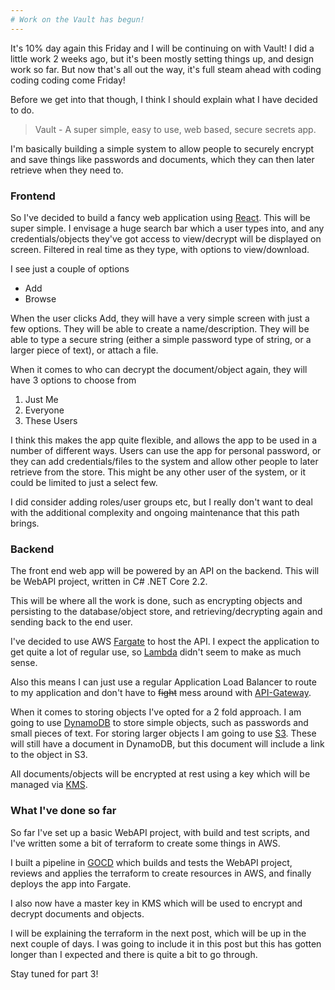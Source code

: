 ```yaml
---
# Work on the Vault has begun!
---
```


It's 10% day again this Friday and I will be continuing on with Vault! I did a little work 2 weeks ago, but it's been mostly setting things up, and design work so far.
But now that's all out the way, it's full steam ahead with coding coding coding come Friday!

Before we get into that though, I think I should explain what I have decided to do.

> Vault - A super simple, easy to use, web based, secure secrets app.

I'm basically building a simple system to allow people to securely encrypt and save things like passwords and documents, which they can then later retrieve when they need to.

### Frontend

So I've decided to build a fancy web application using [React](https://reactjs.org/). This will be super simple.  I envisage a huge search bar which a user types into, and any credentials/objects they've got access to view/decrypt will be displayed on screen. Filtered in real time as they type, with options to view/download.

I see just a couple of options

* Add
* Browse

When the user clicks Add, they will have a very simple screen with just a few options. They will be able to create a name/description. They will be able to type a secure string (either a simple password type of string, or a larger piece of text), or attach a file.

When it comes to who can decrypt the document/object again, they will have 3 options to choose from

1. Just Me
2. Everyone
3. These Users

I think this makes the app quite flexible, and allows the app to be used in a number of different ways. Users can use the app for personal password, or they can add credentials/files to the system and allow other people to later retrieve from the store. This might be any other user of the system, or it could be limited to just a select few.

I did consider adding roles/user groups etc, but I really don't want to deal with the additional complexity and ongoing maintenance that this path brings.

### Backend 

The front end web app will be powered by an API on the backend. This will be WebAPI project, written in C# .NET Core 2.2. 

This will be where all the work is done, such as encrypting objects and persisting to the database/object store, and retrieving/decrypting again and sending back to the end user.

I've decided to use AWS [Fargate](https://aws.amazon.com/fargate/) to host the API. I expect the application to get quite a lot of regular use, so [Lambda](https://aws.amazon.com/lambda/) didn't seem to make as much sense. 

Also this means I can just use a regular Application Load Balancer to route to my application and don't have to ~~fight~~ mess around with [API-Gateway](https://aws.amazon.com/api-gateway/).

When it comes to storing objects I've opted for a 2 fold approach. I am going to use [DynamoDB](https://aws.amazon.com/dynamodb/) to store simple objects, such as passwords and small pieces of text. For storing larger objects I am going to use [S3](https://aws.amazon.com/s3/). These will still have a document in DynamoDB, but this document will include a link to the object in S3.

All documents/objects will be encrypted at rest using a key which will be managed via [KMS](https://aws.amazon.com/kms/).

### What I've done so far

So far I've set up a basic WebAPI project, with build and test scripts, and I've written some a bit of terraform to create some things in AWS.

I built a pipeline in [GOCD](https://www.gocd.org/) which builds and tests the WebAPI project, reviews and applies the terraform to create resources in AWS, and finally deploys the app into Fargate.

I also now have a master key in KMS which will be used to encrypt and decrypt documents and objects.

I will be explaining the terraform in the next post, which will be up in the next couple of days. I was going to include it in this post but this has gotten longer than I expected and there is quite a bit to go through.

Stay tuned for part 3!